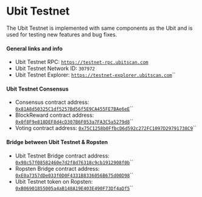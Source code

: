 # Ubit Testnet

The Ubit Testnet is implemented with same components as the Ubit and is used for testing new features and bug fixes.

#### General links and info

* Ubit Testnet RPC: [`https://testnet-rpc.ubitscan.com`](https://testnet-rpc.ubitscan.com)
* Ubit Testnet Network ID: `307972`
* Ubit Testnet Explorer: [`https://testnet-explorer.ubitscan.com`](https://testnet-explorer.ubitscan.com)\`\`

#### Ubit Testnet Consensus

* Consensus contract address: [`0x81A8d50325C1df5257Bd56f5E9CA455FE7BAe6eE`](https://testnet-explorer.ubitscan.com/address/0xedb1505b953021366d39e02651a7a3ae7f35b13e)\`\`
* BlockReward contract address: [`0x0f8F9e818DEF8d4cD307B6F053a7FA3C5a5279d8`](https://testnet-explorer.ubitscan.com/address/0xd14532e55b7d8c81e6b887334eed47464eb6471c)\`\`
* Voting contract address: [`0x75C1258b0FfbcD6d592c272FC1097D29791738C9`](https://testnet-explorer.ubitscan.com/address/0x75C1258b0FfbcD6d592c272FC1097D29791738C9)\`\`

#### Bridge between Ubit Testnet & Ropsten

* Ubit Testnet Bridge contract address: [`0x98c57f08582460e7d2f8d76318c9cb1912908f0b`](https://testnet-explorer.ubitscan.com/address/0x98c57f08582460e7d2f8d76318c9cb1912908f0b)\`\`
* Ropsten Bridge contract address: [`0xE0a7357dDe033f0D0F4331B8336056B675d00D98`](https://ropsten.etherscan.io/address/0xe0a7357dde033f0d0f4331b8336056b675d00d98)\`\`
* Ubit Testnet token on Ropsten: [`0xB06901855005a4aB148A19E403E490F73Df4aDf5`](https://ropsten.etherscan.io/token/0xb06901855005a4ab148a19e403e490f73df4adf5)\`\`

